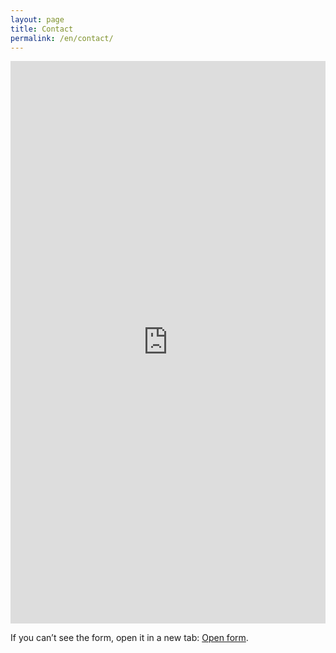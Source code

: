 ```yaml
---
layout: page
title: Contact
permalink: /en/contact/
---
```


<div class="form-embed">
  <iframe
    src="https://forms.office.com/Pages/ResponsePage.aspx?id=i8Q5CzKSqEirxNGYcqnHe0h3Yttf4bNEme2kwjw36yNUMFNBRDgzWlZGRlBXQlc0TE1aRkEwSzcwSC4u&embed=true"
    frameborder="0" marginwidth="0" marginheight="0"
    style="border:0; width:100%; height:900px;"
    allowfullscreen webkitallowfullscreen mozallowfullscreen msallowfullscreen>
  </iframe>
  <script src="https://forms.office.com/FormsEmbed.js"></script>
</div>

<p class="form-fallback">
  If you can’t see the form, open it in a new tab:
  <a href="https://forms.office.com/e/nVUB7a5hdX" target="_blank" rel="noopener">Open form</a>.
</p>
